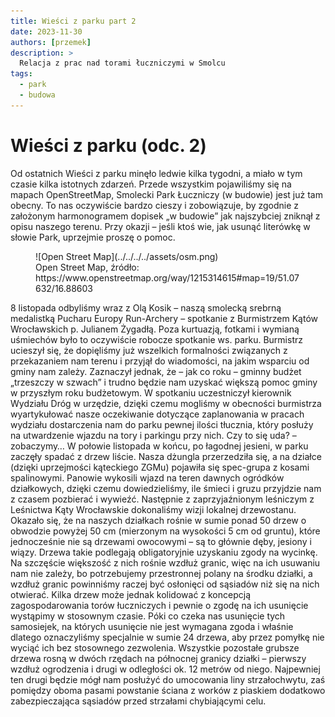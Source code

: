 ```yaml
---
title: Wieści z parku part 2
date: 2023-11-30
authors: [przemek]
description: >
  Relacja z prac nad torami łuczniczymi w Smolcu
tags:
  - park
  - budowa
---
```



# Wieści z parku (odc. 2)

Od ostatnich Wieści z parku minęło ledwie kilka tygodni, a miało w tym czasie kilka istotnych zdarzeń. Przede wszystkim pojawiliśmy się na mapach OpenStreetMap, Smolecki Park Łuczniczy (w budowie) jest już tam obecny. To nas oczywiście bardzo cieszy i zobowiązuje, by zgodnie z założonym harmonogramem dopisek „w budowie” jak najszybciej zniknął z opisu naszego terenu. Przy okazji – jeśli ktoś wie, jak usunąć literówkę w słowie Park, uprzejmie proszę o pomoc.


<figure markdown="span">
  ![Open Street Map](../../../../assets/osm.png)
  <figcaption>Open Street Map,  źródło: https://www.openstreetmap.org/way/1215314615#map=19/51.07632/16.88603</figcaption>
</figure>

<!-- more -->

8 listopada odbyliśmy wraz z Olą Kosik – naszą smolecką srebrną medalistką Pucharu Europy Run-Archery – spotkanie z Burmistrzem Kątów Wrocławskich p. Julianem Żygadłą. Poza kurtuazją, fotkami i wymianą uśmiechów było to oczywiście robocze spotkanie ws. parku. Burmistrz ucieszył się, że dopięliśmy już wszelkich formalności związanych z przekazaniem nam terenu i przyjął do wiadomości, na jakim wsparciu od gminy nam zależy. Zaznaczył jednak, że – jak co roku – gminny budżet „trzeszczy w szwach” i trudno będzie nam uzyskać większą pomoc gminy w przyszłym roku budżetowym. W spotkaniu uczestniczył kierownik Wydziału Dróg w urzędzie, dzięki czemu mogliśmy w obecności burmistrza wyartykułować nasze oczekiwanie dotyczące zaplanowania w pracach wydziału dostarczenia nam do parku pewnej ilości tłucznia, który posłuży na utwardzenie wjazdu na tory i parkingu przy nich. Czy to się uda? – zobaczymy…
W połowie listopada w końcu, po łagodnej jesieni, w parku zaczęły spadać z drzew liście. Nasza dżungla przerzedziła się, a na działce (dzięki uprzejmości kąteckiego ZGMu) pojawiła się spec-grupa z kosami spalinowymi. Panowie wykosili wjazd na teren dawnych ogródków działkowych, dzięki czemu dowiedzieliśmy, ile śmieci i gruzu przyjdzie nam z czasem pozbierać i wywieźć.
Następnie z zaprzyjaźnionym leśniczym z Leśnictwa Kąty Wrocławskie dokonaliśmy wizji lokalnej drzewostanu. Okazało się, że na naszych działkach rośnie w sumie ponad 50 drzew o obwodzie powyżej 50 cm (mierzonym na wysokości 5 cm od gruntu), które jednocześnie nie są drzewami owocowymi – są to głównie dęby, jesiony i wiązy. Drzewa takie podlegają obligatoryjnie uzyskaniu zgody na wycinkę. Na szczęście większość z nich rośnie wzdłuż granic, więc na ich usuwaniu nam nie zależy, bo potrzebujemy przestronnej polany na środku działki, a wzdłuż granic powinniśmy raczej być osłonięci od sąsiadów niż się na nich otwierać. Kilka drzew może jednak kolidować z koncepcją zagospodarowania torów łuczniczych i pewnie o zgodę na ich usunięcie wystąpimy w stosownym czasie. Póki co czeka nas usunięcie tych samosiejek, na których usunięcie nie jest wymagana zgoda i właśnie dlatego oznaczyliśmy specjalnie w sumie 24 drzewa, aby przez pomyłkę nie wyciąć ich bez stosownego zezwolenia. Wszystkie pozostałe grubsze drzewa rosną w dwóch rzędach na północnej granicy działki – pierwszy wzdłuż ogrodzenia i drugi w odległości ok. 12 metrów od niego. Najpewniej ten drugi będzie mógł nam posłużyć do umocowania liny strzałochwytu, zaś pomiędzy oboma pasami powstanie ściana z worków z piaskiem dodatkowo zabezpieczająca sąsiadów przed strzałami chybiającymi celu.
